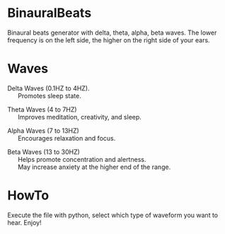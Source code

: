 # BinauralBeats
Binaural beats generator with delta, theta, alpha, beta waves.
The lower frequency is on the left side, the higher on the right side of your ears.

# Waves
Delta Waves (0.1HZ to 4HZ).  
&nbsp;&nbsp;&nbsp;&nbsp;&nbsp;&nbsp;Promotes sleep state.  
    
Theta Waves (4 to 7HZ)  
&nbsp;&nbsp;&nbsp;&nbsp;&nbsp;&nbsp;Improves meditation, creativity, and sleep.  
    
Alpha Waves (7 to 13HZ)  
&nbsp;&nbsp;&nbsp;&nbsp;&nbsp;&nbsp;Encourages relaxation and focus.  
    
Beta Waves (13 to 30HZ)  
&nbsp;&nbsp;&nbsp;&nbsp;&nbsp;&nbsp;Helps promote concentration and alertness.  
&nbsp;&nbsp;&nbsp;&nbsp;&nbsp;&nbsp;May increase anxiety at the higher end of the range.  

# HowTo
Execute the file with python, select which type of waveform you want to hear. Enjoy!  
